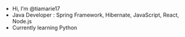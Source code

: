 - Hi, I’m @tiamarie17
- Java Developer : Spring Framework, Hibernate, JavaScript, React, Node.js
- Currently learning Python



<!---
tiamarie17/tiamarie17 is a ✨ special ✨ repository because its `README.md` (this file) appears on your GitHub profile.
You can click the Preview link to take a look at your changes.
--->
